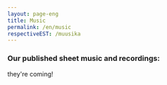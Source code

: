 ```yaml
---
layout: page-eng
title: Music
permalink: /en/music
respectiveEST: /muusika
---
```


<h3>Our published sheet music and recordings:</h3>

<p>they're coming!</p>

<!--<section>
<h2>Sheet music:</h2>
    
<ul style="list-style: none;">
{% for item in site.music %}
<li>
<strong>{{ item.title }}</strong>
<p>{{ item.description }}</p>
{% if item.link %}
<a href="{{ item.link }}">Learn more</a>
{% endif %}
</li>
{% endfor %}    
</ul>

<h2>Recordings:</h2>

<ul style="list-style: none;">
{% for item in site.salvestused %}
<li>
<strong>{{ item.title }}</strong>
<p>{{ item.description }}</p>
{% if item.link %}
<a href="{{ item.link }}">Learn more</a>
{% endif %}
</li>
{% endfor %}    
</ul>

</section>-->